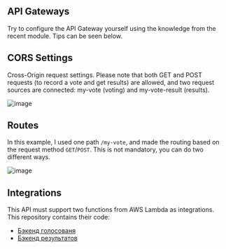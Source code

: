 ## API Gateways

Try to configure the API Gateway yourself using the knowledge from the recent module. Tips can be seen below.

## CORS Settings
Cross-Origin request settings. Please note that both GET and POST requests (to record a vote and get results) are allowed, and two request sources are connected: my-vote (voting) and my-vote-result (results).

![image](https://user-images.githubusercontent.com/1742301/106400513-1b512a80-641f-11eb-8a07-c05b55ca3857.png)

## Routes

In this example, I used one path `/my-vote`, and made the routing based on the request method `GET`/`POST`. This is not mandatory, you can do two different ways.

![image](https://user-images.githubusercontent.com/1742301/106399262-dfff2d80-6417-11eb-9222-45eea37637e2.png)

## Integrations

This API must support two functions from AWS Lambda as integrations. This repository contains their code:

* [Бэкенд голосованя](../voting-backend)
* [Бэкенд результатов](../result-backend)
